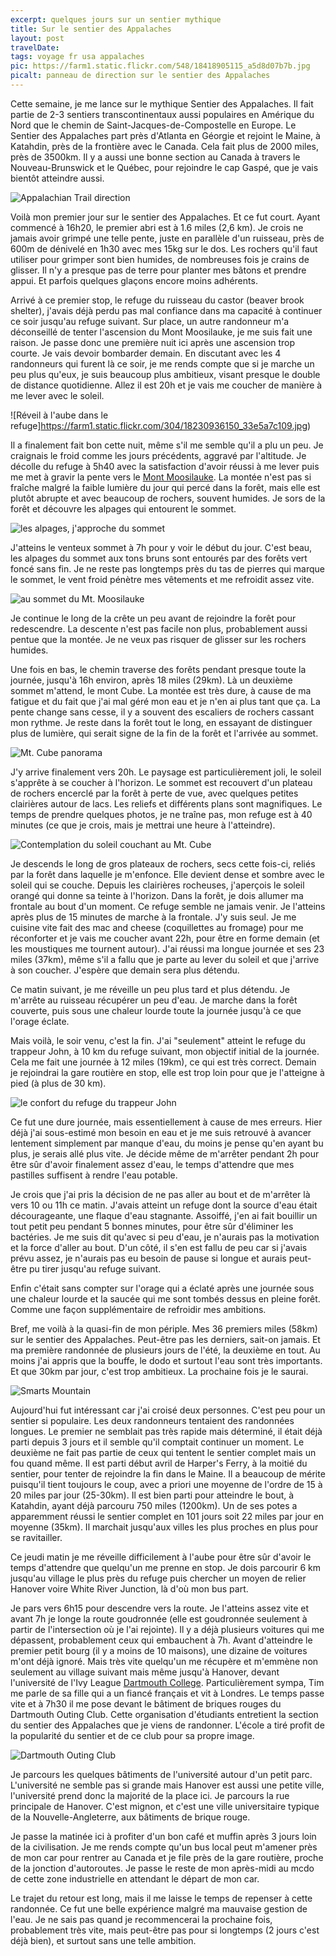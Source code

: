 ```yaml
---
excerpt: quelques jours sur un sentier mythique
title: Sur le sentier des Appalaches
layout: post
travelDate:
tags: voyage fr usa appalaches
pic: https://farm1.static.flickr.com/548/18418905115_a5d8d07b7b.jpg
picalt: panneau de direction sur le sentier des Appalaches
---
```

Cette semaine, je me lance sur le mythique Sentier des Appalaches. Il fait partie de 2-3 sentiers transcontinentaux aussi populaires en Amérique du Nord que le chemin de Saint-Jacques-de-Compostelle en Europe. Le Sentier des Appalaches part près d'Atlanta en Géorgie et rejoint le Maine, à Katahdin, près de la frontière avec le Canada. Cela fait plus de 2000 miles, près de 3500km. Il y a aussi une bonne section au Canada à travers le Nouveau-Brunswick et le Québec, pour rejoindre le cap Gaspé, que je vais bientôt atteindre aussi.

![Appalachian Trail direction](https://farm1.static.flickr.com/548/18418905115_a5d8d07b7b.jpg)

Voilà mon premier jour sur le sentier des Appalaches. Et ce fut court. Ayant commencé à 16h20, le premier abri est à 1.6 miles (2,6 km). Je crois ne jamais avoir grimpé une telle pente, juste en parallèle d'un ruisseau, près de 600m de dénivelé en 1h30 avec mes 15kg sur le dos. Les rochers qu'il faut utiliser pour grimper sont bien humides, de nombreuses fois je crains de glisser. Il n'y a presque pas de terre pour planter mes bâtons et prendre appui. Et parfois quelques glaçons encore moins adhérents.

Arrivé à ce premier stop, le refuge du ruisseau du castor (beaver brook shelter), j'avais déjà perdu pas mal confiance dans ma capacité à continuer ce soir jusqu'au refuge suivant. Sur place, un autre randonneur m'a déconseillé de tenter l'ascension du Mont Moosilauke, je me suis fait une raison. Je passe donc une première nuit ici après une ascension trop courte. Je vais devoir bombarder demain. En discutant avec les 4 randonneurs qui furent là ce soir, je me rends compte que si je marche un peu plus qu'eux, je suis beaucoup plus ambitieux, visant presque le double de distance quotidienne.
Allez il est 20h et je vais me coucher de manière à me lever avec le soleil.

![Réveil à l'aube dans le refuge]https://farm1.static.flickr.com/304/18230936150_33e5a7c109.jpg)

Il a finalement fait bon cette nuit, même s'il me semble qu'il a plu un peu. Je craignais le froid comme les jours précédents, aggravé par l'altitude. Je décolle du refuge à 5h40 avec la satisfaction d'avoir réussi à me lever puis me met à gravir la pente vers le [Mont Moosilauke]( http://fr.m.wikipedia.org/wiki/Mont_Moosilauke ). La montée n'est pas si fraîche malgré la faible lumière du jour qui percé dans la forêt, mais elle est plutôt abrupte et avec beaucoup de rochers, souvent humides. Je sors de la forêt et découvre les alpages qui entourent le sommet.

![les alpages, j'approche du sommet](https://farm8.static.flickr.com/7748/18414503382_b7718e61e2.jpg)

J'atteins le venteux sommet à 7h pour y voir le début du jour. C'est beau, les alpages du sommet aux tons bruns sont entourés par des forêts vert foncé sans fin. Je ne reste pas longtemps près du tas de pierres qui marque le sommet, le vent froid pénètre mes vêtements et me refroidit assez vite.

![au sommet du Mt. Moosilauke](https://farm1.static.flickr.com/543/18414801152_4279927fd8.jpg)

Je continue le long de la crête un peu avant de rejoindre la forêt pour redescendre. La descente n'est pas facile non plus, probablement aussi pentue que la montée. Je ne veux pas risquer de glisser sur les rochers humides.

Une fois en bas, le chemin traverse des forêts pendant presque toute la journée, jusqu'à 16h environ, après 18 miles (29km). Là un deuxième sommet m'attend, le mont Cube. La montée est très dure, à cause de ma fatigue et du fait que j'ai mal géré mon eau et je n'en ai plus tant que ça. La pente change sans cesse, il y a souvent des escaliers de rochers cassant mon rythme. Je reste dans la forêt tout le long, en essayant de distinguer plus de lumière, qui serait signe de la fin de la forêt et l'arrivée au sommet.

![Mt. Cube panorama](https://farm1.static.flickr.com/502/18420607711_6f2855e620.jpg)

J'y arrive finalement vers 20h. Le paysage est particulièrement joli, le soleil s'apprête à se coucher à l'horizon. Le sommet est recouvert d'un plateau de rochers encerclé par la forêt à perte de vue, avec quelques petites clairières autour de lacs. Les reliefs et différents plans sont magnifiques. Le temps de prendre quelques photos, je ne traîne pas, mon refuge est à 40 minutes (ce que je crois, mais je mettrai une heure à l'atteindre).

![Contemplation du soleil couchant au Mt. Cube](https://farm1.static.flickr.com/529/18230850968_1021c76df4.jpg)

Je descends le long de gros plateaux de rochers, secs cette fois-ci, reliés par la forêt dans laquelle je m'enfonce. Elle devient dense et sombre avec le soleil qui se couche. Depuis les clairières rocheuses, j'aperçois le soleil orangé qui donne sa teinte à l'horizon. Dans la forêt, je dois allumer ma frontale au bout d'un moment. Ce refuge semble ne jamais venir. Je l'atteins après plus de 15 minutes de marche à la frontale. J'y suis seul. Je me cuisine vite fait des mac and cheese (coquillettes au fromage) pour me réconforter et je vais me coucher avant 22h, pour être en forme demain (et les moustiques me tournent autour). J'ai réussi ma longue journée et ses 23 miles (37km), même s'il a fallu que je parte au lever du soleil et que j'arrive à son coucher. J'espère que demain sera plus détendu.

Ce matin suivant, je me réveille un peu plus tard et plus détendu. Je m'arrête au ruisseau récupérer un peu d'eau. Je marche dans la forêt couverte, puis sous une chaleur lourde toute la journée jusqu'à ce que l'orage éclate.

Mais voilà, le soir venu, c'est la fin. J'ai "seulement" atteint le refuge du trappeur John, à 10 km du refuge suivant, mon objectif initial de la journée. Cela me fait une journée à 12 miles (19km), ce qui est très correct. Demain je rejoindrai la gare routière en stop, elle est trop loin pour que je l'atteigne à pied (à plus de 30 km).

![le confort du refuge du trappeur John](https://farm8.static.flickr.com/7734/18392502946_51d1ba41f0.jpg)

Ce fut une dure journée, mais essentiellement à cause de mes erreurs. Hier déjà j'ai sous-estimé mon besoin en eau et je me suis retrouvé à avancer lentement simplement par manque d'eau, du moins je pense qu'en ayant bu plus, je serais allé plus vite. Je décide même de m'arrêter pendant 2h pour être sûr d'avoir finalement assez d'eau, le temps d'attendre que mes pastilles suffisent à rendre l'eau potable.

Je crois que j'ai pris la décision de ne pas aller au bout et de m'arrêter là vers 10 ou 11h ce matin. J'avais atteint un refuge dont la source d'eau était décourageante, une flaque d'eau stagnante. Assoiffé, j'en ai fait bouillir un tout petit peu pendant 5 bonnes minutes, pour être sûr d'éliminer les bactéries. Je me suis dit qu'avec si peu d'eau, je n'aurais pas la motivation et la force d'aller au bout. D'un côté, il s'en est fallu de peu car si j'avais prévu assez, je n'aurais pas eu besoin de pause si longue et aurais peut-être pu tirer jusqu'au refuge suivant.

Enfin c'était sans compter sur l'orage qui a éclaté après une journée sous une chaleur lourde et la saucée qui me sont tombés dessus en pleine forêt. Comme une façon supplémentaire de refroidir mes ambitions.

Bref, me voilà à la quasi-fin de mon périple. Mes 36 premiers miles (58km) sur le sentier des Appalaches. Peut-être pas les derniers, sait-on jamais. Et ma première randonnée de plusieurs jours de l'été, la deuxième en tout. Au moins j'ai appris que la bouffe, le dodo et surtout l'eau sont très importants. Et que 30km par jour, c'est trop ambitieux. La prochaine fois je le saurai.

![Smarts Mountain](https://farm8.static.flickr.com/7755/18418665165_94d809be61.jpg)

Aujourd'hui fut intéressant car j'ai croisé deux personnes. C'est peu pour un sentier si populaire. Les deux randonneurs tentaient des randonnées longues. Le premier ne semblait pas très rapide mais déterminé, il était déjà parti depuis 3 jours et il semble qu'il comptait continuer un moment. Le deuxième ne fait pas partie de ceux qui tentent le sentier complet mais un fou quand même. Il est parti début avril de Harper's Ferry,  à la moitié du sentier, pour tenter de rejoindre la fin dans le Maine. Il a beaucoup de mérite puisqu'il tient toujours le coup, avec a priori une moyenne de l'ordre de 15 à 20 miles par jour (25-30km). Il est bien parti pour atteindre le bout, à Katahdin, ayant déjà parcouru 750 miles (1200km). Un de ses potes a apparemment réussi le sentier complet en 101 jours soit 22 miles par jour en moyenne (35km). Il marchait jusqu'aux villes les plus proches en plus pour se ravitailler.

Ce jeudi matin je me réveille difficilement à l'aube pour être sûr d'avoir le temps d'attendre que quelqu'un me prenne en stop. Je dois parcourir 6 km jusqu'au village le plus près du refuge puis chercher un moyen de relier Hanover voire White River Junction, là d'où mon bus part.

Je pars vers 6h15 pour descendre vers la route. Je l'atteins assez vite et avant 7h je longe la route goudronnée (elle est goudronnée seulement à partir de l'intersection où je l'ai rejointe). Il y a déjà plusieurs voitures qui me dépassent, probablement ceux qui embauchent à 7h. Avant d'atteindre le premier petit bourg (il y a moins de 10 maisons), une dizaine de voitures m'ont déjà ignoré. Mais très vite quelqu'un me récupère et m'emmène non seulement au village suivant mais même jusqu'à Hanover, devant l'université de l'Ivy League [Dartmouth College]( http://fr.m.wikipedia.org/wiki/Dartmouth_College ). Particulièrement sympa, Tim me parle de sa fille qui a un fiancé français et vit à Londres. Le temps passe vite et à 7h30 il me pose devant le bâtiment de briques rouges du Dartmouth Outing Club. Cette organisation d'étudiants entretient la section du sentier des Appalaches que je viens de randonner. L'école a tiré profit de la popularité du sentier et de ce club pour sa propre image.

![Dartmouth Outing Club](https://farm9.static.flickr.com/8798/18414736312_4ce0bde638.jpg)

Je parcours les quelques bâtiments de l'université autour d'un petit parc. L'université ne semble pas si grande mais Hanover est aussi une petite ville, l'université prend donc la majorité de la place ici. Je parcours la rue principale de Hanover. C'est mignon, et c'est une ville universitaire typique de la Nouvelle-Angleterre, aux bâtiments de brique rouge.

Je passe la matinée ici à profiter d'un bon café et muffin après 3 jours loin de la civilisation. Je me rends compte qu'un bus local peut m'amener près de mon car pour rentrer au Canada et je file près de la gare routière, proche de la jonction d'autoroutes. Je passe le reste de mon après-midi au mcdo de cette zone industrielle en attendant le départ de mon car.

Le trajet du retour est long, mais il me laisse le temps de repenser à cette randonnée. Ce fut une belle expérience malgré ma mauvaise gestion de l'eau. Je ne sais pas quand je recommencerai la prochaine fois, probablement très vite, mais peut-être pas pour si longtemps (2 jours c'est déjà bien), et surtout sans une telle ambition.
